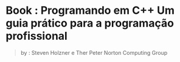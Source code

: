 # Book : Programando em C++ Um guia prático para a programação profissional

>by : Steven Holzner e Ther Peter Norton Computing Group

